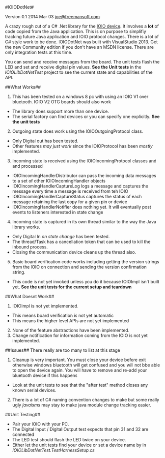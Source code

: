 #IOIODotNet#

Version 0.1 2014 Mar 03 joe@freemansoft.com

A crazy rough cut of a C# .Net library for the [IOIO device](https://github.com/ytai/ioio/wiki). 
It involves a **lot** of code copied from the Java application.  This is on purpose to simplifiy tracking 
future Java application and IOIO protocol changes. There is a lot of C# style work to be done.
IOIODotNet was built with VisualStudio 2013. 
Get the new Community edition if you don't have an MSDN license. There are only integration tests at this time.

You can send and receive messages from the board. The unit tests flash the LED and set and receive digital pin values.
**See the Unit tests** in the _IOIOLibDotNetTest_ project to see the current state and capabilities of the API.

##What Works##

1. This has been tested on a windows 8 pc with using an IOIO V1 over bluetooth. IOIO V2 OTG boards should also work
 * The library does support more than one device.
 * The serial factory can find devices or you can specify one explicitly. **See the unit tests**
2. Outgoing state does work using the IOIOOutgoingProtocol class.
 * Only Digital out has been tested.
 * Other features _may just work_ since the IOIOProtocol has been _mostly_ implemented.
3. Incoming state is received using the IOIOIncomingProtocol classes and and processed
  * IOIOIncomingHandlerDistributor can pass the incoming data messages to a set of other IOIOIncomingHandler objects
  * IOIOIncomingHandlerCaptureLog logs a message and captures the message every time a message is received from teh IOIO
  * IOIOIncomingHandlerCaptureStatus captures the status of each message retaining the last copy for a given pin or device
  * IOIOIncomingHandlerNotifier does nothing yet.  It will eventually post events to listeners interested in state change
4. Incoming state is captured in its own thread similar to the way the Java library works.
 * Only Digital In _on state change_ has been tested.
 * The thread/Task has a cancellation token that can be used to kill the inbound process.
 * Closing the communication device cleans up the thread also.
5. Basic board verification code works including getting the version strings from the IOIO on connection and sending the version confirmation string.
 * This code is not yet invoked unless you do it because IOIOImpl isn't built yet.  **See the unit tests for the current setup and teardown**


##What Doesnt Work##

1. IOIOImpl is not yet implemented. 
* This means board verification is not yet automatic
* This means the higher level APIs are not yet implemented
2. None of the feature abstractions have been implemented.
3. Change notification for information coming from the IOIO is not yet implemented.


##Issues##
There really are too many to list at this stage

1. Cleanup is very important.  You must close your device before exit otherwise windows bluetooth will get confused and you will not bbe able to open the device again.
 You will have to remove and re-add your bluetooth device if this happens
 * Look at the unit tests to see that the "after test" method closes any known serial devices.
2. There is a lot of C# naming convention changes to make but some really ugly _javaisms_ may stay to make java module change tracking easier.

##Unit Testing##

* Pair your IOIO with your PC.  
* The Digital Input / Digital Output test expects that pin 31 and 32 are connected
* The LED test should flash the LED twice on your device.
* Either let the unit tests find your device or set a device name by in _IOIOLibDotNetTest.TestHarnessSetup.cs_






